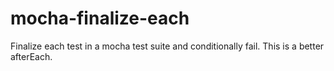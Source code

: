 # mocha-finalize-each
Finalize each test in a mocha test suite and conditionally fail. This is a better afterEach.
